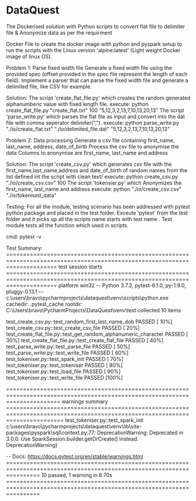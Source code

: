 # DataQuest

The Dockerised solution with Python scripts to convert flat file to delimiter file & Anonymize data as per the requirment

Docker File to create the docker image with python and pyspark setup to run the scripts with the Linux version 'alpine:latest' (Light weight Docker image of linux OS).

Problem 1: Parse fixed width file
Generate a fixed width file using the provided spec (offset provided in the spec file represent the length of each field).
Implement a parser that can parse the fixed width file and generate a delimited file, like CSV for example.

Solution:
The script 'create_flat_file.py' which creates the random generated alphanumberic value with fixed length file.
execute: python create_flat_file.py "create_flat.txt" 100 "5,12,3,2,13,7,10,13,20,13"
The script 'parse_write.py' which parses the flat file as input and convert into the dat file with comma seperator delimiter(",").
execute: python parse_write.py "./io/create_flat.txt" "./io/delimited_file.dat" "5,12,3,2,13,7,10,13,20,13"

Problem 2: Data processing
Generate a csv file containing first_name, last_name, address, date_of_birth
Process the csv file to anonymise the data
Columns to anonymise are first_name, last_name and address

Solution:
The script 'create_csv.py' which generates csv file with the first_name,last_name,address and date_of_birth of random names from the list defined int the script with clean text/
execute: python create_csv.py "./io/create_csv.csv" 100
The script 'tokensier.py' which Anonymizes the first_name, last_name and address
execute: python "./io/create_csv.csv" "./io/tokenised_data"

Testing:
For all the module, testing scenario has been addressed with pytest python package and placed in the test folder. Exceute 'pytest' from the test folder and it picks up all the scripts name starts with test name . Test module tests all the function which used in scripts.

cmd: pytest -v

Test Summary:
=========================================================================================================================== test session starts ===========================================================================================================================
platform win32 -- Python 3.7.3, pytest-6.1.0, py-1.9.0, pluggy-0.13.1 -- c:\users\bravo\pycharmprojects\dataquest\venv\scripts\python.exe
cachedir: .pytest_cache
rootdir: C:\Users\bravo\PycharmProjects\DataQuest\venv\test
collected 10 items                                                                                                                                                                                                                                                         

test_create_csv.py::test_random_first_last_name_dob PASSED                                                                                                                                                                                                           [ 10%]
test_create_csv.py::test_create_csv_file PASSED                                                                                                                                                                                                                      [ 20%]
test_create_flat_file.py::test_get_random_alphanumeric_character PASSED                                                                                                                                                                                              [ 30%]
test_create_flat_file.py::test_create_flat_file PASSED                                                                                                                                                                                                               [ 40%]
test_parse_write.py::test_parse_file PASSED                                                                                                                                                                                                                          [ 50%]
test_parse_write.py::test_write_file PASSED                                                                                                                                                                                                                          [ 60%]
test_tokeniser.py::test_spark_init PASSED                                                                                                                                                                                                                            [ 70%]
test_tokeniser.py::test_tokeniser PASSED                                                                                                                                                                                                                             [ 80%]
test_tokeniser.py::test_load_file PASSED                                                                                                                                                                                                                             [ 90%]
test_tokeniser.py::test_write_file PASSED                                                                                                                                                                                                                            [100%]

============================================================================================================================ warnings summary =============================================================================================================================
test_tokeniser.py::test_spark_init
  c:\users\bravo\pycharmprojects\dataquest\venv\lib\site-packages\pyspark\sql\context.py:77: DeprecationWarning: Deprecated in 3.0.0. Use SparkSession.builder.getOrCreate() instead.
    DeprecationWarning)

-- Docs: https://docs.pytest.org/en/stable/warnings.html
====================================================================================================================== 10 passed, 1 warning in 8.70s ======================================================================================================================

